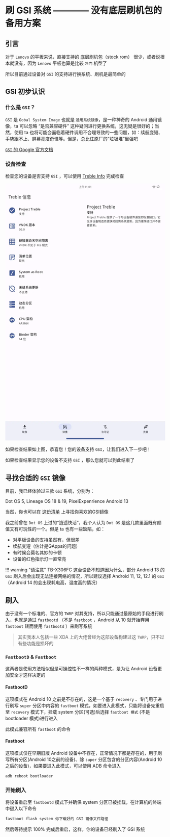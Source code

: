 # 刷 GSI 系统 ———— 没有底层刷机包的备用方案

## 引言

对于 `Lenovo` 的平板来说，直接支持的 底层刷机包（stock rom） 很少，或者说根本就没有，因为 `Lenovo` 平板也算是比较 `冷门` 机型了

所以目前通过设备对 `GSI` 的支持进行换系统、刷机是最简单的

## GSI 初步认识

### 什么是 `GSI`？

`GSI` 是 `Gobal System Image` 也就是 `通用系统镜像`，是一种神奇的 Android 通用镜像，ta 可以忽略 “是否兼容硬件” 这种疑问进行更换系统，这无疑是很好的；当然，使用 ta 也将可能会面临着硬件调用不合理导致的一些问题，如：续航变短、手势跟不上、屏幕亮度奇怪等。但是，总比住原厂的“垃圾堆”里强吧

[`GSI` 的 Google 官方文档](https://source.android.google.cn/docs/setup/create/gsi?hl=zh-cn)

### 设备检查

检查您的设备是否支持 `GSI` ，可以使用 [Treble Info](https://gitlab.com/api/v4/projects/30453147/packages/generic/apk/5.2.3/TrebleInfo-free.apk) 完成检查

![gsi-supprot](../../../assets/gsi_support.webp)

如果检查结果如上图，恭喜您！您的设备支持 `GSI`，让我们进入下一步吧！

如果检查结果显示您的设备不支持 `GSI` ，那么您就可以到此结束了

## 寻找合适的 `GSI` 镜像

目前，我已经体验过三款 `GSI` 系统，分别为：

Dot OS 5, Lineage OS 18 & 19, PixelExpenrience Android 13

当然，你也可以在 [这份清单](https://github.com/phhusson/treble_experimentations/wiki/Generic-System-Image-%28GSI%29-list) 上寻找你喜欢的GSI镜像

我之前曾在 `Dot OS` 上过的“逍遥快活”，我个人认为 `Dot OS` 是这几款里面既有颜值又有可玩性的一个。但是 ta 也有一些缺陷，如：

- 对平板设备的支持虽然有，但很差
- 续航变短（估计是GApps的问题）
- 有时候会莫名其妙的卡顿
- 设备的红色指示灯一直常亮

!!! warning "请注意"
    TB-X306FC 这台设备不知道因为什么，部分 Android 13 的 `GSI` 刷入后会出现无法连接网络的情况，所以建议选择 Android 11, 12, 12.1 的 `GSI` （Android 14 的会出现耗电高，温度高的情况）

## 刷入

由于没有一个标准的、官方的 `TWRP` 对其支持，所以只能通过最原始的手段进行刷入，也就是通过 `fastbootd` （不是 `fastboot` ，Android 从 10 就开始弃用 `fastboot` 转而使用 `fastbootd` ）来刷写系统

> 其实我本人包括一些 XDA 上的大佬曾经为这部设备构建过这 `TWRP`，只不过有些功能是损坏的

### `FastbootD` & `Fastboot`

这两者是使用方法相似但是可操控性不一样的两种模式，是为让 Android 设备更加安全才这样决定的

#### FastbootD

这项模式在 Android 10 之前是不存在的，这是一个基于 `recovery` 、专门用于进行刷写 `super` 分区中内容的 `fastboot` 模式，如要进入此模式，只能将设备先重启至 `recovery` 模式下，挂载 system 分区(可选)后选择 `fastboot 模式` (不是 bootloader 模式)进行进入

此模式兼容所有 `fastboot` 的命令

#### Fastboot

这项模式仅在早期旧版 Android 设备中不存在，正常情况下都是存在的，用于刷写所有分区(Android 10之前的设备)、除 `super` 分区包含的分区内容(Android 10 之后的设备)，如果要进入此模式，可以使用 ADB 命令进入

```zsh
adb reboot bootloader
```

### 开始刷入

将设备重启至 `fastbootd` 模式下并确保 system 分区已被挂载，在计算机的终端中键入以下命令

```zsh
fastboot flash system 你下载好的 GSI 镜像文件路径
```

然后等待提示 100% 完成后重启，这样，你的设备已经刷入了 GSI 系统
